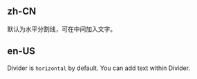## zh-CN

默认为水平分割线，可在中间加入文字。

## en-US

Divider is `horizontal` by default. You can add text within Divider.
